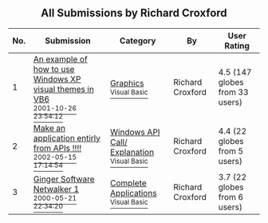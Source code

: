 ﻿<div align="center">

## All Submissions by Richard Croxford

</div>

No.  | Submission | Category | By   | User Rating
---- | ---------- | -------- | ---- | -----------
1 | [An example of how to use Windows XP visual themes in VB6<br /><sup>2001-10-26 23:54:12</sup>](https://github.com/Planet-Source-Code/richard-croxford-an-example-of-how-to-use-windows-xp-visual-themes-in-vb6__1-28444) | [Graphics<br /><sup>Visual Basic</sup>](../ByCategory/graphics__1-46.md) | Richard Croxford | 4.5 (147 globes from 33 users)
2 | [Make an application entirly from APIs \!\!\!\!<br /><sup>2002-05-15 17:14:54</sup>](https://github.com/Planet-Source-Code/richard-croxford-make-an-application-entirly-from-apis__1-34814) | [Windows API Call/ Explanation<br /><sup>Visual Basic</sup>](../ByCategory/windows-api-call-explanation__1-39.md) | Richard Croxford | 4.4 (22 globes from 5 users)
3 | [Ginger Software Netwalker 1<br /><sup>2000-05-21 22:34:20</sup>](https://github.com/Planet-Source-Code/richard-croxford-ginger-software-netwalker-1__1-9561) | [Complete Applications<br /><sup>Visual Basic</sup>](../ByCategory/complete-applications__1-27.md) | Richard Croxford | 3.7 (22 globes from 6 users)
